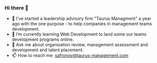 ### Hi there 👋

- 🔭 I've started a leadership advisory firm "Taurus Managment" a year ago with the one purpose - to help companies in management teams development. 
- 🌱 I’m currently learning Web Development to land some our teams development programs online. 
- 💬 Ask me about organisation review, management assessment and development and talent placement.
- 📫 How to reach me: safronov@taurus-management.com
